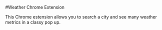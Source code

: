 #Weather Chrome Extension

This Chrome estension allows you to search a city and see many weather metrics in a classy pop up.
